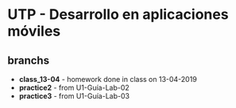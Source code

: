 UTP - Desarrollo en aplicaciones móviles
========================================

## branchs

* __class_13-04__ - homework done in class on 13-04-2019
* __practice2__ - from U1-Guía-Lab-02
* __practice3__ - from U1-Guía-Lab-03
